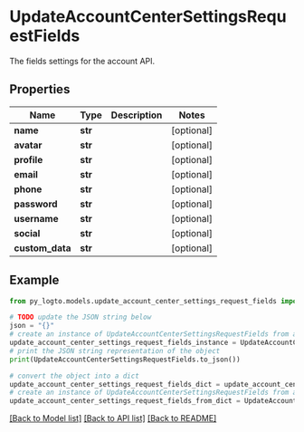 # UpdateAccountCenterSettingsRequestFields

The fields settings for the account API.

## Properties

Name | Type | Description | Notes
------------ | ------------- | ------------- | -------------
**name** | **str** |  | [optional] 
**avatar** | **str** |  | [optional] 
**profile** | **str** |  | [optional] 
**email** | **str** |  | [optional] 
**phone** | **str** |  | [optional] 
**password** | **str** |  | [optional] 
**username** | **str** |  | [optional] 
**social** | **str** |  | [optional] 
**custom_data** | **str** |  | [optional] 

## Example

```python
from py_logto.models.update_account_center_settings_request_fields import UpdateAccountCenterSettingsRequestFields

# TODO update the JSON string below
json = "{}"
# create an instance of UpdateAccountCenterSettingsRequestFields from a JSON string
update_account_center_settings_request_fields_instance = UpdateAccountCenterSettingsRequestFields.from_json(json)
# print the JSON string representation of the object
print(UpdateAccountCenterSettingsRequestFields.to_json())

# convert the object into a dict
update_account_center_settings_request_fields_dict = update_account_center_settings_request_fields_instance.to_dict()
# create an instance of UpdateAccountCenterSettingsRequestFields from a dict
update_account_center_settings_request_fields_from_dict = UpdateAccountCenterSettingsRequestFields.from_dict(update_account_center_settings_request_fields_dict)
```
[[Back to Model list]](../README.md#documentation-for-models) [[Back to API list]](../README.md#documentation-for-api-endpoints) [[Back to README]](../README.md)


